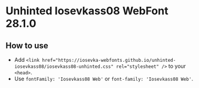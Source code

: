 # Unhinted Iosevkass08 WebFont 28.1.0

## How to use

- Add `<link href="https://iosevka-webfonts.github.io/unhinted-iosevkass08/iosevkass08-unhinted.css" rel="stylesheet" />` to your `<head>`.
- Use `fontFamily: 'Iosevkass08 Web'` or `font-family: 'Iosevkass08 Web'`.

